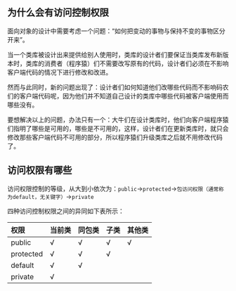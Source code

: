 ## 为什么会有访问控制权限 ##

面向对象的设计中需要考虑一个问题：“如何把变动的事物与保持不变的事物区分开来”。

当一个类库被设计出来提供给别人使用时，类库的设计者们要保证当类库发布新版本时，类库的消费者（程序猿）们不需要改写原有的代码，设计者们必须在不影响客户端代码的情况下进行修改和改进。

然而与此同时，新的问题出现了：设计者们如何知道他们改哪些代码而不影响码农们的客户端代码呢，因为他们并不知道自己设计的类库中哪些代码被客户端使用而哪些没有。

要想解决以上的问题，办法只有一个：大牛们在设计类库时，他们向客户端程序猿们指明了哪些是可用的，哪些是不可用的，这样，设计者们在更新类库时，就只会修改那些客户端代码不可用的部分，所以程序猿们升级类库之后就不用修改代码了。

## 访问权限有哪些 ##

访问权限控制的等级，从大到小依次为：`public`→`protected`→`包访问权限（通常称为default，无关键字）`→`private`

四种访问控制权限之间的异同如下表所示：

|权限|当前类|同包类|子类|其他类|
|:---|:---|:---|:---|:---|
|public|√|√|√|√|
|protected|√|√|√||
|default|√|√|||
|private|√||||
